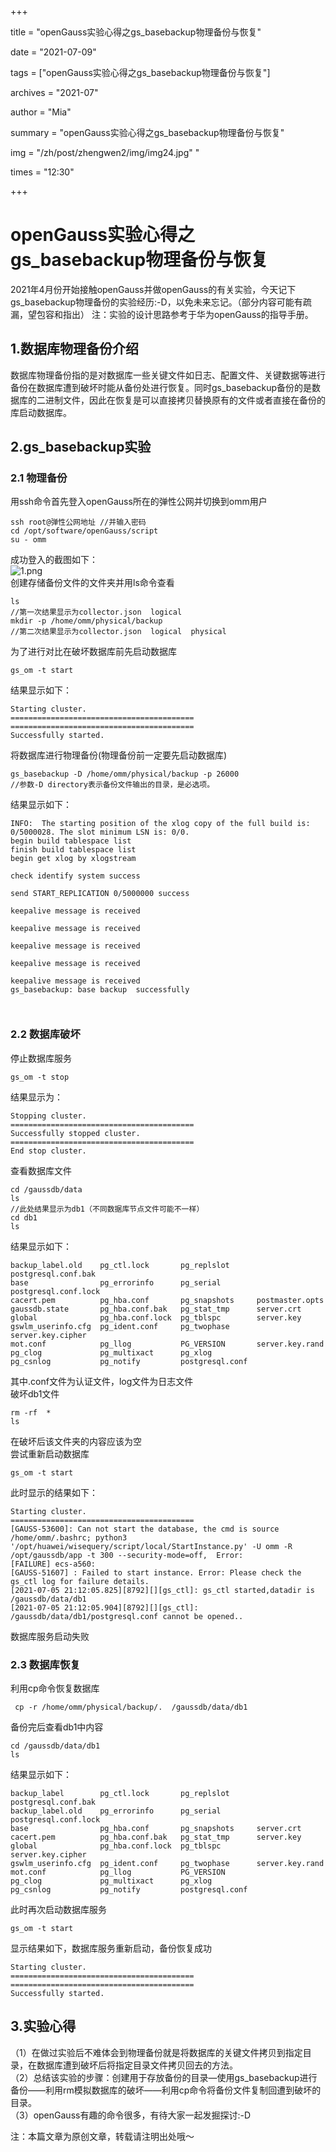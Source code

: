 ﻿+++

title = "openGauss实验心得之gs_basebackup物理备份与恢复" 

date = "2021-07-09" 

tags = ["openGauss实验心得之gs_basebackup物理备份与恢复"] 

archives = "2021-07" 

author = "Mia" 

summary = "openGauss实验心得之gs_basebackup物理备份与恢复"

img = "/zh/post/zhengwen2/img/img24.jpg" " 

times = "12:30"

+++

# openGauss实验心得之gs_basebackup物理备份与恢复<a name="ZH-CN_TOPIC_0000001085018737"></a>

2021年4月份开始接触openGauss并做openGauss的有关实验，今天记下gs_basebackup物理备份的实验经历:-D，以免未来忘记。（部分内容可能有疏漏，望包容和指出）
注：实验的设计思路参考于华为openGauss的指导手册。

## **1.数据库物理备份介绍**

数据库物理备份指的是对数据库一些关键文件如日志、配置文件、关键数据等进行备份在数据库遭到破坏时能从备份处进行恢复。同时gs_basebackup备份的是数据库的二进制文件，因此在恢复是可以直接拷贝替换原有的文件或者直接在备份的库启动数据库。



## 2.gs_basebackup实验


<h3><a id="21__5"></a>2.1 物理备份</h3>
<p>用ssh命令首先登入openGauss所在的弹性公网并切换到omm用户</p>
<pre><code class="lang-linux">ssh root@弹性公网地址 //并输入密码
cd /opt/software/openGauss/script
su - omm
</code></pre>
<p>成功登入的截图如下：<br />
<img src="https://oss-emcsprod-public.modb.pro/image/editor/20210705-60dbb403-7bef-41da-82b5-165107630b27.png" alt="1.png" /><br />
创建存储备份文件的文件夹并用ls命令查看</p>
<pre><code class="lang-linux">ls
//第一次结果显示为collector.json  logical
mkdir -p /home/omm/physical/backup
//第二次结果显示为collector.json  logical  physical
</code></pre>
<p>为了进行对比在破坏数据库前先启动数据库</p>
<pre><code class="lang-linux">gs_om -t start
</code></pre>
<p>结果显示如下：</p>
<pre><code class="lang-linux">Starting cluster.
=========================================
=========================================
Successfully started.
</code></pre>
<p>将数据库进行物理备份(物理备份前一定要先启动数据库)</p>
<pre><code class="lang-linux">gs_basebackup -D /home/omm/physical/backup -p 26000
//参数-D directory表示备份文件输出的目录，是必选项。
</code></pre>
<p>结果显示如下：</p>
<pre><code class="lang-linux">INFO:  The starting position of the xlog copy of the full build is: 0/5000028. The slot minimum LSN is: 0/0.
begin build tablespace list
finish build tablespace list
begin get xlog by xlogstream
                                                                                 check identify system success
                                                                                 send START_REPLICATION 0/5000000 success
                                                                                 keepalive message is received
                                                                                 keepalive message is received
                                                                                 keepalive message is received
                                                                                 keepalive message is received
                                                                                 keepalive message is received
gs_basebackup: base backup  successfully

</code></pre>
<h3><a id="22__53"></a>2.2 数据库破坏</h3>
<p>停止数据库服务</p>
<pre><code class="lang-linux">gs_om -t stop
</code></pre>
<p>结果显示为：</p>
<pre><code class="lang-linux">Stopping cluster.
=========================================
Successfully stopped cluster.
=========================================
End stop cluster.
</code></pre>
<p>查看数据库文件</p>
<pre><code class="lang-linux">cd /gaussdb/data
ls
//此处结果显示为db1（不同数据库节点文件可能不一样）
cd db1
ls
</code></pre>
<p>结果显示如下：</p>
<pre><code class="lang-linux">backup_label.old    pg_ctl.lock       pg_replslot      postgresql.conf.bak
base                pg_errorinfo      pg_serial        postgresql.conf.lock
cacert.pem          pg_hba.conf       pg_snapshots     postmaster.opts
gaussdb.state       pg_hba.conf.bak   pg_stat_tmp      server.crt
global              pg_hba.conf.lock  pg_tblspc        server.key
gswlm_userinfo.cfg  pg_ident.conf     pg_twophase      server.key.cipher
mot.conf            pg_llog           PG_VERSION       server.key.rand
pg_clog             pg_multixact      pg_xlog
pg_csnlog           pg_notify         postgresql.conf
</code></pre>
<p>其中.conf文件为认证文件，log文件为日志文件<br />
破坏db1文件</p>
<pre><code class="lang-linux">rm -rf  *
ls
</code></pre>
<p>在破坏后该文件夹的内容应该为空<br />
尝试重新启动数据库</p>
<pre><code class="lang-linux">gs_om -t start
</code></pre>
<p>此时显示的结果如下：</p>
<pre><code class="lang-linux">Starting cluster.
=========================================
[GAUSS-53600]: Can not start the database, the cmd is source /home/omm/.bashrc; python3 '/opt/huawei/wisequery/script/local/StartInstance.py' -U omm -R /opt/gaussdb/app -t 300 --security-mode=off,  Error:
[FAILURE] ecs-a560:
[GAUSS-51607] : Failed to start instance. Error: Please check the gs_ctl log for failure details.
[2021-07-05 21:12:05.825][8792][][gs_ctl]: gs_ctl started,datadir is /gaussdb/data/db1 
[2021-07-05 21:12:05.904][8792][][gs_ctl]: /gaussdb/data/db1/postgresql.conf cannot be opened..
</code></pre>
<p>数据库服务启动失败</p>
<h3><a id="23__108"></a>2.3 数据库恢复</h3>
<p>利用cp命令恢复数据库</p>
<pre><code class="lang-linux"> cp -r /home/omm/physical/backup/.  /gaussdb/data/db1
</code></pre>
<p>备份完后查看db1中内容</p>
<pre><code class="lang-linux">cd /gaussdb/data/db1
ls
</code></pre>
<p>结果显示如下：</p>
<pre><code class="lang-linux">backup_label        pg_ctl.lock       pg_replslot      postgresql.conf.bak
backup_label.old    pg_errorinfo      pg_serial        postgresql.conf.lock
base                pg_hba.conf       pg_snapshots     server.crt
cacert.pem          pg_hba.conf.bak   pg_stat_tmp      server.key
global              pg_hba.conf.lock  pg_tblspc        server.key.cipher
gswlm_userinfo.cfg  pg_ident.conf     pg_twophase      server.key.rand
mot.conf            pg_llog           PG_VERSION
pg_clog             pg_multixact      pg_xlog
pg_csnlog           pg_notify         postgresql.conf
</code></pre>
<p>此时再次启动数据库服务</p>
<pre><code class="lang-linux">gs_om -t start
</code></pre>
<p>显示结果如下，数据库服务重新启动，备份恢复成功</p>
<pre><code class="lang-linux">Starting cluster.
=========================================
=========================================
Successfully started.
</code></pre>
<h2><a id="3_141"></a>3.实验心得</h2>
<p>（1）在做过实验后不难体会到物理备份就是将数据库的关键文件拷贝到指定目录，在数据库遭到破坏后将指定目录文件拷贝回去的方法。<br />
（2）总结该实验的步骤：创建用于存放备份的目录—使用gs_basebackup进行备份——利用rm模拟数据库的破坏——利用cp命令将备份文件复制回遭到破坏的目录。<br />
（3）openGauss有趣的命令很多，有待大家一起发掘探讨:-D</p>

注：本篇文章为原创文章，转载请注明出处哦～
